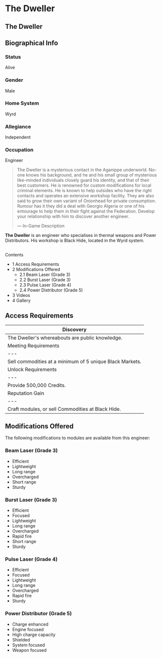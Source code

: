 # The Dweller
## The Dweller

		

## Biographical Info

### Status

Alive

### Gender

Male

### Home System

Wyrd

### Allegiance

Independent

### Occupation

Engineer

> 
> 
> The Dweller is a mysterious contact in the Aganippe underworld.  No-one knows his background, and he and his small group of mysterious like-minded individuals closely guard his identity, and that of their best customers.  He is renowned for custom modifications for local criminal elements.  He is known to help outsides who have the right contacts and operates an extensive workshop facility.  They are also said to grow their own variant of Onionhead for private consumption.  Rumour has it they did a deal with Georgio Algeria or one of his entourage to help them in their fight against the Federation.  Develop your relationship with him to discover another engineer.
> 
> 
> — In-Game Description
> 

**The Dweller** is an engineer who specialises in thermal weapons and Power Distributors. His workshop is Black Hide, located in the Wyrd system.

## 

Contents

- 1 Access Requirements
- 2 Modifications Offered
    - 2.1 Beam Laser (Grade 3)
    - 2.2 Burst Laser (Grade 3)
    - 2.3 Pulse Laser (Grade 4)
    - 2.4 Power Distributor (Grade 5)
- 3 Videos
- 4 Gallery

## Access Requirements

| Discovery |
| --- |
| The Dweller's whereabouts are public knowledge. |
| Meeting Requirements |
| --- |
| Sell commodities at a minimum of 5 unique Black Markets. |
| Unlock Requirements |
| --- |
| Provide 500,000 Credits. |
| Reputation Gain |
| --- |
| Craft modules, or sell Commodities at Black Hide. |

## Modifications Offered

The following modifications to modules are available from this engineer:

### Beam Laser (Grade 3)

- Efficient
- Lightweight
- Long range
- Overcharged
- Short range
- Sturdy

### Burst Laser (Grade 3)

- Efficient
- Focused
- Lightweight
- Long range
- Overcharged
- Rapid fire
- Short range
- Sturdy

### Pulse Laser (Grade 4)

- Efficient
- Focused
- Lightweight
- Long range
- Overcharged
- Rapid fire
- Sturdy

### Power Distributor (Grade 5)

- Charge enhanced
- Engine focused
- High charge capacity
- Shielded
- System focused
- Weapon focused